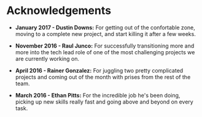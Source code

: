 # Acknowledgements

* __January 2017 - Dustin Downs:__ For getting out of the confortable zone, moving to a complete new project, and start killing it after a few weeks.

* __November 2016 - Raul Junco:__ For successfully transitioning more and more into the tech lead role of one of the most challenging projects we are currently working on.

* __April 2016 - Rainer Gonzalez:__ For juggling two pretty complicated projects and coming out of the month with prises from the rest of the team.

* __March 2016 - Ethan Pitts:__ For the incredible job he's been doing, picking up new skills really fast and going above and beyond on every task.
